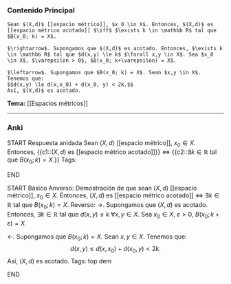 ### Contenido Principal

```ad-proposition
Sean $(X,d)$ [[espacio métrico]], $x_0 \in X$. Entonces, $(X,d)$ es [[espacio métrico acotado]] $\iff$ $\exists k \in \mathbb R$ tal que $B(x_0; k) = X$.
```

```ad-proof
$\rightarrow$. Supongamos que $(X,d)$ es acotado. Entonces, $\exists k \in \mathbb R$ tal que $d(x,y) \le k$ $\forall x,y \in X$. Sea $x_0 \in X$, $\varepsilon > 0$, $B(x_0; k+\varepsilon) = X$.

$\leftarrow$. Supongamos que $B(x_0; k) = X$. Sean $x,y \in X$. Tenemos que:
$$d(x,y) \le d(x,x_0) + d(x_0, y) < 2k.$$
Así, $(X,d)$ es acotado.
```

**Tema:** [[Espacios métricos]]

---
### Anki

START
Respuesta anidada
Sean $(X,d)$ [[espacio métrico]], $x_0 \in X$. Entonces, {{c1::$(X,d)$ es [[espacio métrico acotado]]}} $\iff$ {{c2::$\exists k \in \mathbb R$ tal que $B(x_0; k) = X$.}}
Tags:
<!--ID: 1727083427850-->
END

START
Básico
Anverso: Demostración de que sean $(X,d)$ [[espacio métrico]], $x_0 \in X$. Entonces, $(X,d)$ es [[espacio métrico acotado]] $\iff$ $\exists k \in \mathbb R$ tal que $B(x_0; k) = X$.
Reverso: $\rightarrow$. Supongamos que $(X,d)$ es acotado. Entonces, $\exists k \in \mathbb R$ tal que $d(x,y) \le k$ $\forall x,y \in X$. Sea $x_0 \in X$, $\varepsilon > 0$, $B(x_0; k+\varepsilon) = X$.

$\leftarrow$. Supongamos que $B(x_0; k) = X$. Sean $x,y \in X$. Tenemos que:
$$d(x,y) \le d(x,x_0) + d(x_0, y) < 2k.$$
Así, $(X,d)$ es acotado.
Tags: top dem
<!--ID: 1727083427852-->
END
